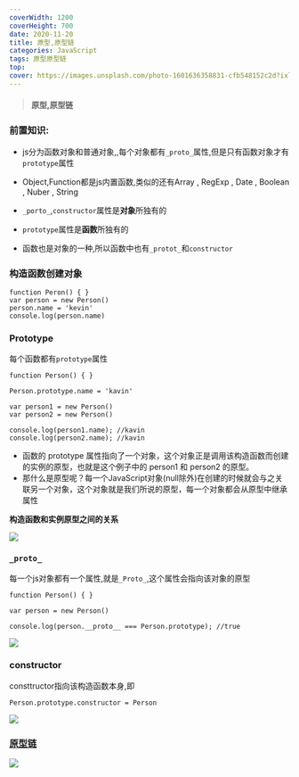 ```yaml
---
coverWidth: 1200
coverHeight: 700
date: 2020-11-20
title: 原型,原型链
categories: JavaScript
tags: 原型原型链
top:
cover: https://images.unsplash.com/photo-1601636358831-cfb548152c2d?ixlib=rb-1.2.1&ixid=eyJhcHBfaWQiOjg5ODI0fQ&w=750&dpi=2
---
```

> <h4> 
>  原型,原型链
> </h4>

<!--more-->



### 前置知识:

- js分为函数对象和普通对象,,每个对象都有`_proto_`属性,但是只有函数对象才有`prototype`属性
- Object,Function都是js内置函数,类似的还有Array , RegExp , Date , Boolean , Nuber , String 

- `_porto_`,`constructor`属性是**对象**所独有的
- `prototype`属性是**函数**所独有的
- 函数也是对象的一种,所以函数中也有`_protot_`和`constructor`


### 构造函数创建对象

```
function Peron() { }
var person = new Person()
person.name = 'kevin'
console.log(person.name)
```

### Prototype

每个函数都有`prototype`属性

```
function Person() { }

Person.prototype.name = 'kavin'

var person1 = new Person()
var person2 = new Person()

console.log(person1.name); //kavin
console.log(person2.name); //kavin
```

- 函数的 prototype 属性指向了一个对象，这个对象正是调用该构造函数而创建的实例的原型，也就是这个例子中的 person1 和 person2 的原型。
- 那什么是原型呢？每一个JavaScript对象(null除外)在创建的时候就会与之关联另一个对象，这个对象就是我们所说的原型，每一个对象都会从原型中继承属性

**构造函数和实例原型之间的关系**

![](https://github.com/mqyqingfeng/Blog/raw/master/Images/prototype1.png)

### `_proto_`

每一个js对象都有一个属性,就是`_Proto_`,这个属性会指向该对象的原型

```
function Person() { }

var person = new Person()

console.log(person.__proto__ === Person.prototype); //true

```

![](https://github.com/mqyqingfeng/Blog/raw/master/Images/prototype2.png)

### constructor

consttructor指向该构造函数本身,即

```
Person.prototype.constructor = Person
```

![](https://github.com/mqyqingfeng/Blog/raw/master/Images/prototype3.png)

### [原型链](https://segmentfault.com/a/1190000008959943)

![](https://github.com/mqyqingfeng/Blog/raw/master/Images/prototype5.png)